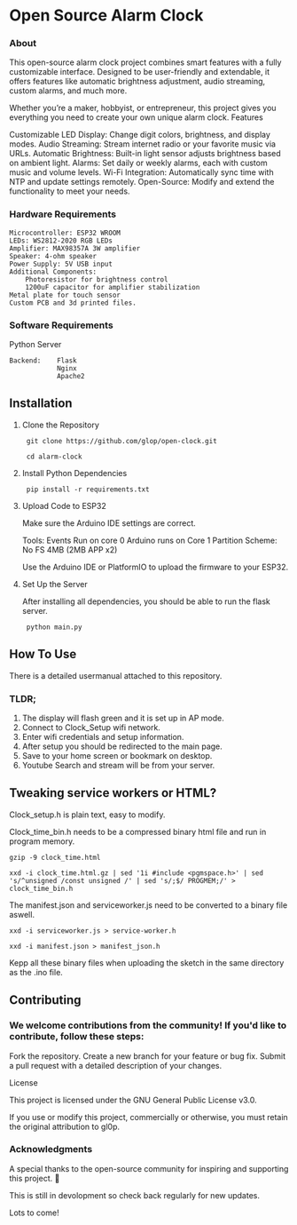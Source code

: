 # Open Source Alarm Clock

### About

This open-source alarm clock project combines smart features with a fully customizable interface. Designed to be user-friendly and extendable, it offers features like automatic brightness adjustment, audio streaming, custom alarms, and much more.

Whether you’re a maker, hobbyist, or entrepreneur, this project gives you everything you need to create your own unique alarm clock.
Features

Customizable LED Display: Change digit colors, brightness, and display modes.
Audio Streaming: Stream internet radio or your favorite music via URLs.
Automatic Brightness: Built-in light sensor adjusts brightness based on ambient light.
Alarms: Set daily or weekly alarms, each with custom music and volume levels.
Wi-Fi Integration: Automatically sync time with NTP and update settings remotely.
Open-Source: Modify and extend the functionality to meet your needs.

### Hardware Requirements

    Microcontroller: ESP32 WROOM
    LEDs: WS2812-2020 RGB LEDs
    Amplifier: MAX98357A 3W amplifier
    Speaker: 4-ohm speaker
    Power Supply: 5V USB input
    Additional Components:
        Photoresistor for brightness control
        1200uF capacitor for amplifier stabilization
    Metal plate for touch sensor
    Custom PCB and 3d printed files.

### Software Requirements
Python Server

    Backend:    Flask
                Nginx
                Apache2


## Installation
1. Clone the Repository

        git clone https://github.com/glop/open-clock.git

        cd alarm-clock

2. Install Python Dependencies

        pip install -r requirements.txt

3. Upload Code to ESP32

   Make sure the Arduino IDE settings are correct.

   Tools:    Events Run on core 0
             Arduino runs on Core 1
             Partition Scheme: No FS 4MB (2MB APP x2)
   
    Use the Arduino IDE or PlatformIO to upload the firmware to your ESP32.
   

5. Set Up the Server

   After installing all dependencies, you should be able to run the flask server. 

        python main.py

## How To Use

There is a detailed usermanual attached to this repository. 

### TLDR; 

1. The display will flash green and it is set up in AP mode.
2. Connect to Clock_Setup wifi network.
3. Enter wifi credentials and setup information.
4. After setup you should be redirected to the main page.
5. Save to your home screen or bookmark on desktop.
6. Youtube Search and stream will be from your server.

## Tweaking service workers or HTML?

Clock_setup.h is plain text, easy to modify.

Clock_time_bin.h needs to be a compressed binary html file and run in program memory.

    gzip -9 clock_time.html

    xxd -i clock_time.html.gz | sed '1i #include <pgmspace.h>' | sed 's/^unsigned /const unsigned /' | sed 's/;$/ PROGMEM;/' > clock_time_bin.h

The manifest.json and serviceworker.js need to be converted to a binary file aswell.

    xxd -i serviceworker.js > service-worker.h

    xxd -i manifest.json > manifest_json.h

Kepp all these binary files when uploading the sketch in the same directory as the .ino file.

## Contributing

### We welcome contributions from the community! If you'd like to contribute, follow these steps:

Fork the repository.
Create a new branch for your feature or bug fix.
Submit a pull request with a detailed description of your changes.

License

This project is licensed under the GNU General Public License v3.0.

If you use or modify this project, commercially or otherwise, you must retain the original attribution to gl0p.

### Acknowledgments

A special thanks to the open-source community for inspiring and supporting this project. 🎉

This is still in devolopment so check back regularly for new updates.

Lots to come!




    
